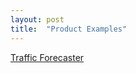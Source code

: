 ```yaml
---
layout: post
title:  "Product Examples"
---
```


[Traffic Forecaster](/examples/trafficforcaster/trafficforcaster.html) 
